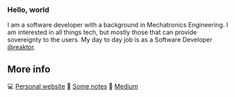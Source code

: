 ### Hello, world

I am a software developer with a background in Mechatronics Engineering. I am interested in all things tech, but mostly those that can provide sovereignty to the users.
My day to day job is as a Software Developer [@reaktor](https://github.com/reaktor).

<!--
- ⚙️ Mechatronics Engineer by [@CEFET](https://www.cefetmg.br/home/)
- 🇧🇷🇵🇹 Brazilian living in Lisbon, Portugal
- 🗣️ Native <b>Portuguese</b> speaker. Professional working proficiency in <b>English</b>. Learning <b>French</b>.
- :computer: Software Developer [@reaktor](https://github.com/reaktor)
-->

<!--

Here are some of the usual things I do, play and/or work with. I'm a <b>*fast learner*</b>, so I'm able to understand almost everything with proper time and study.
> Don't ask me if I'm capable, just give me the mission.
> ~Unknown

---

 <p align="center">
 <img src="https://github-readme-stats-indol-omega.vercel.app/api?username=guilospanck&count_private=true&theme=midnight-purple&show_icons=true" alt="guilospanck"/> 
 </p>
 
 <p align="center">
 <img src="https://github-readme-stats-indol-omega.vercel.app/api/top-langs/?username=guilospanck&layout=compact&theme=midnight-purple" alt="languages" />
 </p>
 -->
 
 <!--
  <p align="center">
 <img src="http://github-readme-streak-stats.herokuapp.com?user=Guilospanck&theme=dark&hide_border=true&date_format=M%20j%5B%2C%20Y%5D" alt="streak" />
 </p>
 -->

## More info
💻 [Personal website](https://guilospanck.github.io/me/)
📕 [Some notes](https://guilospanck.github.io/notes/)
📓 [Medium](https://medium.com/@guilospanck)
